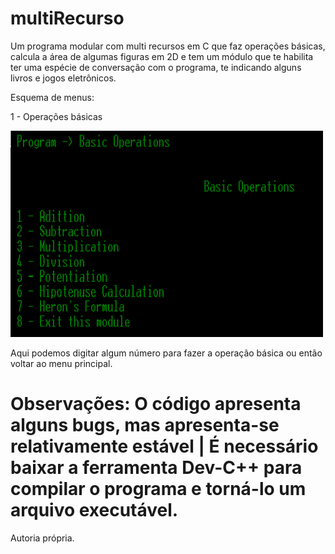 # multiRecurso

Um programa modular com multi recursos em C que faz operações básicas, calcula a área de algumas figuras em 2D e tem um módulo que te habilita ter uma espécie de conversação com o programa, te indicando alguns livros e jogos eletrônicos.

Esquema de menus:

1 - Operações básicas

<img src="modA_.png" width="500" height="330">

Aqui podemos digitar algum número para fazer a operação básica ou então voltar ao menu principal.

# Observações: O código apresenta alguns bugs, mas apresenta-se relativamente estável | É necessário baixar a ferramenta Dev-C++ para compilar o programa e torná-lo um arquivo executável.

Autoria própria.

